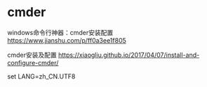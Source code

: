 # cmder

windows命令行神器：cmder安装配置
https://www.jianshu.com/p/ff0a3ee1f805

cmder安装及配置
https://xiaogliu.github.io/2017/04/07/install-and-configure-cmder/

set LANG=zh_CN.UTF8